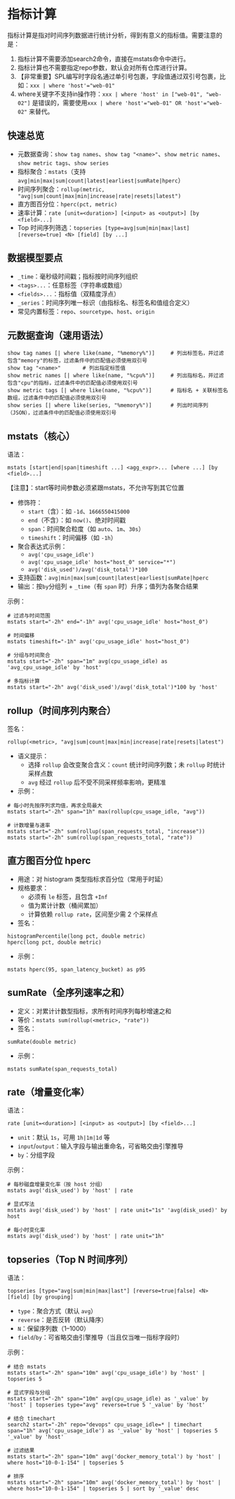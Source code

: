 # 指标计算
指标计算是指对时间序列数据进行统计分析，得到有意义的指标值。需要注意的是：
1. 指标计算不需要添加search2命令，直接在mstats命令中进行。
2. 指标计算也不需要指定repo参数，默认会对所有仓库进行计算。
3. 【非常重要】SPL编写时字段名通过单引号包裹，字段值通过双引号包裹，比如：`xxx | where 'host'="web-01"`
4. where关键字不支持in操作符：`xxx | where 'host' in ["web-01", "web-02"]` 是错误的，需要使用`xxx | where 'host'="web-01" OR 'host'="web-02"` 来替代。

## 快速总览

- 元数据查询：`show tag names`、`show tag "<name>"`、`show metric names`、`show metric tags`、`show series`
- 指标聚合：`mstats`（支持 `avg|min|max|sum|count|latest|earliest|sumRate|hperc`）
- 时间序列聚合：`rollup(metric, "avg|sum|count|max|min|increase|rate|resets|latest")`
- 直方图百分位：`hperc(pct, metric)`
- 速率计算：`rate [unit=<duration>] [<input> as <output>] [by <field>...]`
- Top 时间序列筛选：`topseries [type=avg|sum|min|max|last] [reverse=true] <N> [field] [by ...]`

## 数据模型要点

- `_time`：毫秒级时间戳；指标按时间序列组织
- `<tags>...`：任意标签（字符串或数组）
- `<fields>...`：指标值（双精度浮点）
- `_series`：时间序列唯一标识（由指标名、标签名和值组合定义）
- 常见内置标签：`repo`、`sourcetype`、`host`、`origin`

## 元数据查询（速用语法）

```
show tag names [| where like(name, "%memory%")]     # 列出标签名，并过滤包含"memory"的标签，过滤条件中的匹配值必须使用双引号
show tag "<name>"       # 列出指定标签值
show metric names [| where like(name, "%cpu%")]     # 列出指标名，并过滤包含"cpu"的指标，过滤条件中的匹配值必须使用双引号
show metric tags [| where like(name, "%cpu%")]      # 指标名 + 关联标签名数组，过滤条件中的匹配值必须使用双引号
show series [| where like(series, "%memory%")]      # 列出时间序列（JSON），过滤条件中的匹配值必须使用双引号
```

## mstats（核心）

语法：
```
mstats [start|end|span|timeshift ...] <agg_expr>... [where ...] [by <field>...]
```
【注意】：start等时间参数必须紧跟mstats，不允许写到其它位置

- 修饰符：
  - `start`（含）：如 `-1d`、`1666550415000`
  - `end`（不含）：如 `now()`、绝对时间戳
  - `span`：时间聚合粒度（如 `auto`、`1m`、`30s`）
  - `timeshift`：时间偏移（如 `-1h`）
- 聚合表达式示例：
  - `avg('cpu_usage_idle')`
  - `avg('cpu_usage_idle' host="host_0" service="*")`
  - `avg('disk_used')/avg('disk_total')*100`
- 支持函数：`avg|min|max|sum|count|latest|earliest|sumRate|hperc`
- 输出：按`by`分组列 + `_time`（有 `span` 时）升序；值列为各聚合结果

示例：
```spl
# 过滤与时间范围
mstats start="-2h" end="-1h" avg('cpu_usage_idle' host="host_0")

# 时间偏移
mstats timeshift="-1h" avg('cpu_usage_idle' host="host_0")

# 分组与时间聚合
mstats start="-2h" span="1m" avg(cpu_usage_idle) as 'avg_cpu_usage_idle' by 'host'

# 多指标计算
mstats start="-2h" avg('disk_used')/avg('disk_total')*100 by 'host'
```

## rollup（时间序列内聚合）

签名：
```
rollup(<metric>, "avg|sum|count|max|min|increase|rate|resets|latest")
```

- 语义提示：
  - 选择 `rollup` 会改变聚合含义：`count` 统计时间序列数；未 `rollup` 时统计采样点数
  - `avg` 经过 `rollup` 后不受不同采样频率影响，更精准
- 示例：
```spl
# 每小时先按序列求均值，再求全局最大
mstats start="-2h" span="1h" max(rollup(cpu_usage_idle, "avg"))

# 计数增量与速率
mstats start="-2h" sum(rollup(span_requests_total, "increase"))
mstats start="-2h" sum(rollup(span_requests_total, "rate"))
```

## 直方图百分位 hperc

- 用途：对 histogram 类型指标求百分位（常用于时延）
- 规格要求：
  - 必须有 `le` 标签，且包含 `+Inf`
  - 值为累计计数（桶间累加）
  - 计算依赖 `rollup rate`，区间至少需 2 个采样点
- 签名：
```
histogramPercentile(long pct, double metric)
hperc(long pct, double metric)
```
- 示例：
```spl
mstats hperc(95, span_latency_bucket) as p95
```

## sumRate（全序列速率之和）

- 定义：对累计计数型指标，求所有时间序列每秒增速之和
- 等价：`mstats sum(rollup(<metric>, "rate"))`
- 签名：
```
sumRate(double metric)
```
- 示例：
```spl
mstats sumRate(span_requests_total)
```

## rate（增量变化率）

语法：
```
rate [unit=<duration>] [<input> as <output>] [by <field>...]
```

- `unit`：默认 `1s`，可用 `1h|1m|1d` 等
- `input`/`output`：输入字段与输出重命名，可省略交由引擎推导
- `by`：分组字段

示例：
```spl
# 每秒磁盘增量变化率（按 host 分组）
mstats avg('disk_used') by 'host' | rate

# 显式写法
mstats avg('disk_used') by 'host' | rate unit="1s" 'avg(disk_used)' by host

# 每小时变化率
mstats avg('disk_used') by 'host' | rate unit="1h"
```

## topseries（Top N 时间序列）

语法：
```
topseries [type="avg|sum|min|max|last"] [reverse=true|false] <N> [field] [by grouping]
```

- `type`：聚合方式（默认 `avg`）
- `reverse`：是否反转（默认降序）
- `N`：保留序列数（1–1000）
- `field`/`by`：可省略交由引擎推导（当且仅当唯一指标字段时）

示例：
```spl
# 结合 mstats
mstats start="-2h" span="10m" avg('cpu_usage_idle') by 'host' | topseries 5

# 显式字段与分组
mstats start="-2h" span="10m" avg(cpu_usage_idle) as '_value' by 'host' | topseries type="avg" reverse=true 5 '_value' by 'host'

# 结合 timechart
search2 start="-2h" repo="devops" cpu_usage_idle=* | timechart span="1h" avg('cpu_usage_idle') as '_value' by 'host' | topseries 5 '_value' by 'host'

# 过滤结果
mstats start="-2h" span="10m" avg('docker_memory_total') by 'host' | where host="10-0-1-154" | topseries 5

# 排序
mstats start="-2h" span="10m" avg('docker_memory_total') by 'host' | where host="10-0-1-154" | topseries 5 | sort by '_value' desc
```
